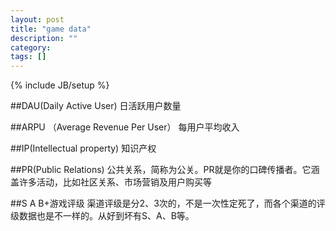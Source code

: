 ```yaml
---
layout: post
title: "game data"
description: ""
category: 
tags: []
---
```

{% include JB/setup %}

##DAU(Daily Active User)
日活跃用户数量

##ARPU （Average Revenue Per User）
每用户平均收入

##IP(Intellectual property)
知识产权

##PR(Public Relations)
公共关系，简称为公关。PR就是你的口碑传播者。它涵盖许多活动，比如社区关系、市场营销及用户购买等

##S A B+游戏评级
渠道评级是分2、3次的，不是一次性定死了，而各个渠道的评级数据也是不一样的。从好到坏有S、A、B等。